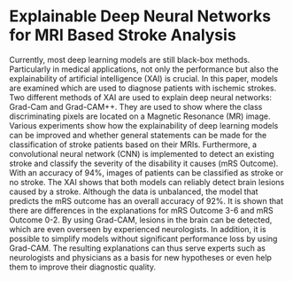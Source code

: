# Explainable Deep Neural Networks for MRI Based Stroke Analysis


Currently, most deep learning models are still black-box methods. Particularly
in medical applications, not only the performance but also the explainability of
artificial intelligence (XAI) is crucial. In this paper, models are examined which are
used to diagnose patients with ischemic strokes. Two different methods of XAI are
used to explain deep neural networks: Grad-Cam and Grad-CAM++. They are used
to show where the class discriminating pixels are located on a Magnetic Resonance
(MR) image. Various experiments show how the explainability of deep learning
models can be improved and whether general statements can be made for the
classification of stroke patients based on their MRIs. Furthermore, a convolutional
neural network (CNN) is implemented to detect an existing stroke and classify
the severity of the disability it causes (mRS Outcome). With an accuracy of 94%,
images of patients can be classified as stroke or no stroke. The XAI shows that both
models can reliably detect brain lesions caused by a stroke. Although the data is
unbalanced, the model that predicts the mRS outcome has an overall accuracy of
92%. It is shown that there are differences in the explanations for mRS Outcome 3-6
and mRS Outcome 0-2. By using Grad-CAM, lesions in the brain can be detected,
which are even overseen by experienced neurologists. In addition, it is possible
to simplify models without significant performance loss by using Grad-CAM. The
resulting explanations can thus serve experts such as neurologists and physicians as
a basis for new hypotheses or even help them to improve their diagnostic quality.
